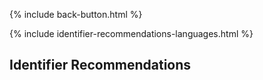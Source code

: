 <p>{% include back-button.html %}</p>
{% include identifier-recommendations-languages.html %}

## Identifier Recommendations